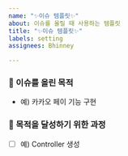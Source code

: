 ```yaml
---
name: "✨이슈 템플릿✨"
about: 이슈를 올릴 때 사용하는 템플릿
title: "✨이슈 템플릿✨"
labels: setting
assignees: Bhinney

---
```


### 📎 이슈를 올린 목적
- 예) 카카오 페이 기능 구현


### 📎 목적을 달성하기 위한 과정
- [ ]  예) Controller 생성
